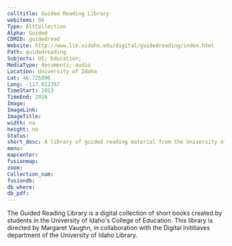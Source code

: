 ```yaml
---
colltitle: Guided Reading Library
webitems: 56
Type: AltCollection
Alpha: Guided
CDMID: guidedread
Website: http://www.lib.uidaho.edu/digital/guidedreading/index.html
Path: guidedreading
Subjects: UI; Education;
MediaType: documents; audio
Location: University of Idaho
Lat: 46.725896
Long: -117.012357
TimeStart: 2013
TimeEnd: 2016
Image: 
ImageLink: 
ImageTitle: 
width: na
height: na
Status: 
short_desc: A library of guided reading material from the University of Idaho College of Education, curated by Margaret Vaughn
menu: 
mapcenter: 
fusionmap: 
zoom: 
Collection_num: 
fusiondb: 
db_where: 
db_pdf: 
---
```

The Guided Reading Library is a digital collection of short books created by students in the University of Idaho's College of Education. This library is directed by Margaret Vaughn, in collaboration with the Digital Inititiaves department of the University of Idaho Library.